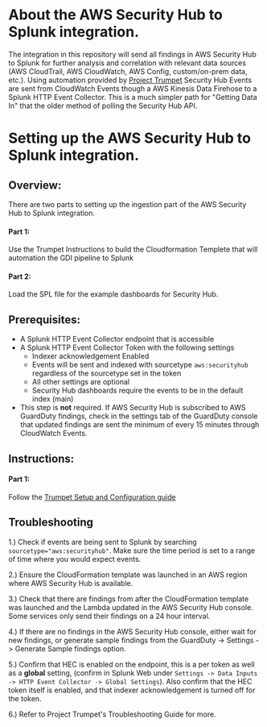 # About the AWS Security Hub to Splunk integration.
The integration in this repository will send all findings in AWS Security Hub to Splunk for further analysis and correlation with relevant data sources (AWS CloudTrail, AWS CloudWatch, AWS Config, custom/on-prem data, etc.). Using automation provided by [Project Trumpet](https://github.com/splunk/splunk-aws-project-trumpet) Security Hub Events are sent from CloudWatch Events though a AWS Kinesis Data Firehose to a Splunk HTTP Event Collector. This is a much simpler path for "Getting Data In"  that the older method of polling the Security Hub API. 

# Setting up the AWS Security Hub to Splunk integration.

## Overview:
There are two parts to setting up the ingestion part of the AWS Security Hub to Splunk integration.
	
#### Part 1: 
	
Use the Trumpet Instructions to build the Cloudformation Templete that will automation the GDI pipeline to Splunk 

#### Part 2: 
	
Load the SPL file for the example dashboards for Security Hub. 

## Prerequisites:

- A Splunk HTTP Event Collector endpoint that is accessible
- A Splunk HTTP Event Collector Token with the following settings
    - Indexer acknowledgement Enabled
    - Events will be sent and indexed with sourcetype `aws:securityhub` regardless of the sourcetype set in the token
    - All other settings are optional
    - Security Hub dashboards require the events to be in the default index (main)
- This step is **not** required. If AWS Security Hub is subscribed to AWS GuardDuty findings, check in the settings tab of the GuardDuty console that updated findings are sent the minimum of every 15 minutes through CloudWatch Events.

## Instructions:
#### Part 1:
        
Follow the [Trumpet Setup and Configuration guide](https://github.com/splunk/splunk-aws-project-trumpet)

## Troubleshooting

1.) Check if events are being sent to Splunk by searching `sourcetype="aws:securityhub"`. Make sure the time period is set to a range of time where you would expect events.

2.) Ensure the CloudFormation template was launched in an AWS region where AWS Security Hub is available.

3.) Check that there are findings from after the CloudFormation template was launched and the Lambda updated in the AWS Security Hub console. Some services only send their findings on a 24 hour interval.

4.) If there are no findings in the AWS Security Hub console, either wait for new findings, or generate sample findings from the GuardDuty -> Settings -> Generate Sample findings option.

5.) Confirm that HEC is enabled on the endpoint, this is a per token as well as a **global** setting, (confirm in Splunk Web under `Settings -> Data Inputs -> HTTP Event Collector -> Global Settings`). Also confirm that the HEC token itself is enabled, and that indexer acknowledgement is turned off for the token.

6.) Refer to Project Trumpet's Troubleshooting Guide for more. 